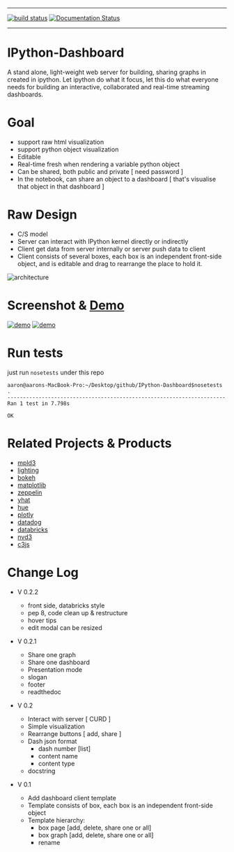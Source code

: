 -----

[![build status](https://api.travis-ci.org/litaotao/IPython-Dashboard.svg?branch=v-0.2-dashboard-server)](https://travis-ci.org/litaotao/IPython-Dashboard)    [![Documentation Status](https://readthedocs.org/projects/ipython-dashboard/badge/?version=latest)](http://ipython-dashboard.readthedocs.org/en/latest/?badge=latest)
  

-----

# IPython-Dashboard
A stand alone, light-weight web server for building, sharing graphs in created in ipython. Let ipython do what it focus, let this do what everyone needs for building an interactive, collaborated and real-time streaming dashboards.



# Goal 

- support raw html visualization
- support python object visualization
- Editable 
- Real-time fresh when rendering a variable python object
- Can be shared, both public and private [ need password ]
- In the notebook, can share an object to a dashboard [ that's visualise that object in that dashboard ]


# Raw Design

- C/S model 
- Server can interact with IPython kernel directly or indirectly 
- Client get data from server internally or server push data to client
- Client consists of several boxes, each box is an independent front-side object, and is editable and drag to rearrange the place to hold it.


![architecture](docs/architecture.jpg)



# Screenshot & [Demo](https://youtu.be/jFQdHdzDoF4)

[![demo](docs/template-screenshot-1.jpg)](https://youtu.be/jFQdHdzDoF4)
[![demo](docs/template-screenshot-2.jpg)](https://youtu.be/jFQdHdzDoF4)



# Run tests

just run `nosetests` under this repo

```
aaron@aarons-MacBook-Pro:~/Desktop/github/IPython-Dashboard$nosetests
.
----------------------------------------------------------------------
Ran 1 test in 7.798s

OK
```



# Related Projects & Products 

- [mpld3](https://github.com/jakevdp/mpld3)
- [lighting](http://lightning-viz.org/)
- [bokeh](http://bokeh.pydata.org/en/latest/)
- [matplotlib](http://matplotlib.org)
- [zeppelin](https://github.com/apache/incubator-zeppelin)
- [yhat](https://github.com/yhat/rodeo)
- [hue](https://github.com/cloudera/hue)
- [plotly](https://github.com/plotly/dashboards)
- [datadog](https://www.datadoghq.com)
- [databricks](https://databricks.com/)
- [nvd3](http://nvd3.org/)
- [c3js](http://c3js.org/)



# Change Log


- V 0.2.2
    + front side, databricks style
    + pep 8, code clean up & restructure
    + hover tips
    + edit modal can be resized


- V 0.2.1
    + Share one graph
    + Share one dashboard
    + Presentation mode
    + slogan
    + footer
    + readthedoc


- V 0.2
    + Interact with server [ CURD ]
    + Simple visualization
    + Rearrange buttons [ add, share ]
    + Dash json format
        - dash number [list]
        - content name
        - content type
    + docstring


- V 0.1
    + Add dashboard client template
    + Template consists of box, each box is an independent front-side object
    + Template hierarchy:
        + box page [add, delete, share one or all]
        + box graph [add, delete, share one or all]
        + rename


